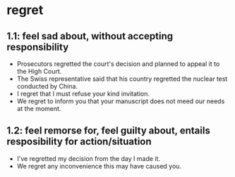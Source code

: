 # regret
## 1.1: feel sad about, without accepting responsibility

  *  Prosecutors regretted the court's decision and planned to appeal it to the High Court.
  *  The Swiss representative said that his country regretted the nuclear test conducted by China.
  *  I regret that I must refuse your kind invitation.
  *  We regret to inform you that your manuscript does not meed our needs at the moment.

## 1.2: feel remorse for, feel guilty about, entails resposibility for action/situation

  *  I've regretted my decision from the day I made it.
  *  We regret any inconvenience this may have caused you.
